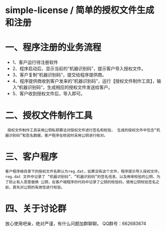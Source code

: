# simple-license / 简单的授权文件生成和注册
# 一、程序注册的业务流程
- 1、客户运行待注册软件
- 2、程序启动后，显示当前的“机器识别码”，提示客户导入授权文件。
- 3、客户复制“机器识别码”，提交给程序提供商。
- 4、程序提供商收到客户发来的“机器识别码”，运行【授权文件制作工具】，输入“机器识别码”，生成相应的授权文件发送给客户。
- 5、客户收到授权文件后，导入即可。

# 二、授权文件制作工具
     授权文件制作工具采用公钥私钥算法对授权文件进行签名和校验， 生成的授权文件中包含“机器识别码”和签名数据，客户程序在校验时采用公钥进行核对。
     
# 三、客户程序
    客户程序根目录下的授权文件名默认为reg.dat，如果没有这个文件，程序提示导入授权文件。
    reg.dat 文件中记录了 “机器识别码”、“机器识别码”的签名信息、以及用来校验的公钥，为了防止有人恶意替换 公钥，在客户端程序的代码中记录了公钥的校验码，使用公钥校验签名之前，首先对公钥的有效性进行校验。
    
# 四、关于讨论群 
  放心使用吧亲，绝对严谨，有什么问题加群聊聊。
  QQ群号：662683674
